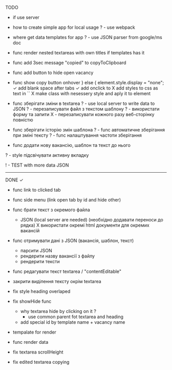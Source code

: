 TODO

- if use server
- how to create simple app for local usage
  ? - use webpack
- where get data templates for app
  ? - use JSON parser from google/ms doc

- func render nested textareas with own titles if templates has it
- func add 3sec message "copied" to copyToClipboard
- func add button to hide open vacancy
- func show copy button onhover
  } else { element.style.display = "none";
  ✓ add blank space after tabs
  ✓ add onclick to <a>
  X add styles to css as text in ``
  X make class with nesessery style and aply it to element

- func зберігати зміни в textarea
  ? - use local server to write data to JSON
  ? - перезаписувати файл з текстом шаблону
  ? - використати форму та запити
  X - перезаписувати кожного разу веб-сторінку повністю

- func зберігати історію змін шаблона
  ? - func автоматичне зберігання при зміні тексту
  ? - func налаштування частоти зберігання

- func додати нову вакансію, шаблон та текст до нього

? - style підсвічувати активну вкладку

! - TEST with more data JSON

---

DONE ✓

- func link to clicked tab
- func side menu (link open tab by id and hide other)
- func брати текст з окремого файла

  - JSON (local server are needed) (необхідно додавати переноси до рядка)
    Х використати окремі html документи для окремих вакансій

- func отримувати дані з JSON (вакансія, шаблон, текст)

  - парсити JSON
  - рендерити назву вакансії з файлу
  - рендерити тексти

- func редагувати текст textarea / "contentEditable"
- закрити виділення тексту окрім textarea

- fix style heading overlaped
- fix showHide func

  - why textarea hide by clicking on it ?
    - use common parent fot textarea and heading
  - add special id by template name + vacancy name

- tempalate for render
- func render data
- fix textarea scrollHeight
- fix edited textarea copying
